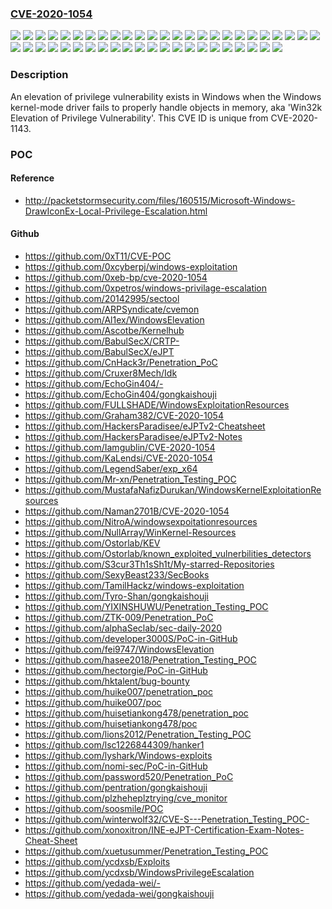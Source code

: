 ### [CVE-2020-1054](https://cve.mitre.org/cgi-bin/cvename.cgi?name=CVE-2020-1054)
![](https://img.shields.io/static/v1?label=Product&message=Windows%2010%20Version%201903%20for%2032-bit%20Systems&color=blue)
![](https://img.shields.io/static/v1?label=Product&message=Windows%2010%20Version%201903%20for%20ARM64-based%20Systems&color=blue)
![](https://img.shields.io/static/v1?label=Product&message=Windows%2010%20Version%201903%20for%20x64-based%20Systems&color=blue)
![](https://img.shields.io/static/v1?label=Product&message=Windows%2010%20Version%201909%20for%2032-bit%20Systems&color=blue)
![](https://img.shields.io/static/v1?label=Product&message=Windows%2010%20Version%201909%20for%20ARM64-based%20Systems&color=blue)
![](https://img.shields.io/static/v1?label=Product&message=Windows%2010%20Version%201909%20for%20x64-based%20Systems&color=blue)
![](https://img.shields.io/static/v1?label=Product&message=Windows%20Server%2C%20version%201903%20(Server%20Core%20installation)&color=blue)
![](https://img.shields.io/static/v1?label=Product&message=Windows%20Server%2C%20version%201909%20(Server%20Core%20installation)&color=blue)
![](https://img.shields.io/static/v1?label=Product&message=Windows%20Server&color=blue)
![](https://img.shields.io/static/v1?label=Product&message=Windows&color=blue)
![](https://img.shields.io/static/v1?label=Version&message=10%20Version%201607%20for%2032-bit%20Systems%20&color=brightgreen)
![](https://img.shields.io/static/v1?label=Version&message=10%20Version%201607%20for%20x64-based%20Systems%20&color=brightgreen)
![](https://img.shields.io/static/v1?label=Version&message=10%20Version%201709%20for%2032-bit%20Systems%20&color=brightgreen)
![](https://img.shields.io/static/v1?label=Version&message=10%20Version%201709%20for%20ARM64-based%20Systems%20&color=brightgreen)
![](https://img.shields.io/static/v1?label=Version&message=10%20Version%201709%20for%20x64-based%20Systems%20&color=brightgreen)
![](https://img.shields.io/static/v1?label=Version&message=10%20Version%201803%20for%2032-bit%20Systems%20&color=brightgreen)
![](https://img.shields.io/static/v1?label=Version&message=10%20Version%201803%20for%20ARM64-based%20Systems%20&color=brightgreen)
![](https://img.shields.io/static/v1?label=Version&message=10%20Version%201803%20for%20x64-based%20Systems%20&color=brightgreen)
![](https://img.shields.io/static/v1?label=Version&message=10%20Version%201809%20for%2032-bit%20Systems%20&color=brightgreen)
![](https://img.shields.io/static/v1?label=Version&message=10%20Version%201809%20for%20ARM64-based%20Systems%20&color=brightgreen)
![](https://img.shields.io/static/v1?label=Version&message=10%20Version%201809%20for%20x64-based%20Systems%20&color=brightgreen)
![](https://img.shields.io/static/v1?label=Version&message=10%20for%2032-bit%20Systems%20&color=brightgreen)
![](https://img.shields.io/static/v1?label=Version&message=10%20for%20x64-based%20Systems%20&color=brightgreen)
![](https://img.shields.io/static/v1?label=Version&message=2008%20R2%20for%20Itanium-Based%20Systems%20Service%20Pack%201%20&color=brightgreen)
![](https://img.shields.io/static/v1?label=Version&message=2008%20R2%20for%20x64-based%20Systems%20Service%20Pack%201%20&color=brightgreen)
![](https://img.shields.io/static/v1?label=Version&message=2008%20R2%20for%20x64-based%20Systems%20Service%20Pack%201%20(Core%20installation)%20&color=brightgreen)
![](https://img.shields.io/static/v1?label=Version&message=2008%20for%2032-bit%20Systems%20Service%20Pack%202%20&color=brightgreen)
![](https://img.shields.io/static/v1?label=Version&message=2008%20for%2032-bit%20Systems%20Service%20Pack%202%20(Core%20installation)%20&color=brightgreen)
![](https://img.shields.io/static/v1?label=Version&message=2008%20for%20Itanium-Based%20Systems%20Service%20Pack%202%20&color=brightgreen)
![](https://img.shields.io/static/v1?label=Version&message=2008%20for%20x64-based%20Systems%20Service%20Pack%202%20&color=brightgreen)
![](https://img.shields.io/static/v1?label=Version&message=2008%20for%20x64-based%20Systems%20Service%20Pack%202%20(Core%20installation)%20&color=brightgreen)
![](https://img.shields.io/static/v1?label=Version&message=2012%20&color=brightgreen)
![](https://img.shields.io/static/v1?label=Version&message=2012%20(Core%20installation)%20&color=brightgreen)
![](https://img.shields.io/static/v1?label=Version&message=2012%20R2%20&color=brightgreen)
![](https://img.shields.io/static/v1?label=Version&message=2012%20R2%20(Core%20installation)%20&color=brightgreen)
![](https://img.shields.io/static/v1?label=Version&message=2016%20%20(Core%20installation)%20&color=brightgreen)
![](https://img.shields.io/static/v1?label=Version&message=2016%20&color=brightgreen)
![](https://img.shields.io/static/v1?label=Version&message=2019%20%20(Core%20installation)%20&color=brightgreen)
![](https://img.shields.io/static/v1?label=Version&message=2019%20&color=brightgreen)
![](https://img.shields.io/static/v1?label=Version&message=7%20for%2032-bit%20Systems%20Service%20Pack%201%20&color=brightgreen)
![](https://img.shields.io/static/v1?label=Version&message=7%20for%20x64-based%20Systems%20Service%20Pack%201%20&color=brightgreen)
![](https://img.shields.io/static/v1?label=Version&message=8.1%20for%2032-bit%20systems%20&color=brightgreen)
![](https://img.shields.io/static/v1?label=Version&message=8.1%20for%20x64-based%20systems%20&color=brightgreen)
![](https://img.shields.io/static/v1?label=Version&message=RT%208.1%20&color=brightgreen)
![](https://img.shields.io/static/v1?label=Version&message=unspecified%20&color=brightgreen)
![](https://img.shields.io/static/v1?label=Version&message=version%201803%20%20(Core%20Installation)%20&color=brightgreen)
![](https://img.shields.io/static/v1?label=Vulnerability&message=Elevation%20of%20Privilege&color=brightgreen)

### Description

An elevation of privilege vulnerability exists in Windows when the Windows kernel-mode driver fails to properly handle objects in memory, aka 'Win32k Elevation of Privilege Vulnerability'. This CVE ID is unique from CVE-2020-1143.

### POC

#### Reference
- http://packetstormsecurity.com/files/160515/Microsoft-Windows-DrawIconEx-Local-Privilege-Escalation.html

#### Github
- https://github.com/0xT11/CVE-POC
- https://github.com/0xcyberpj/windows-exploitation
- https://github.com/0xeb-bp/cve-2020-1054
- https://github.com/0xpetros/windows-privilage-escalation
- https://github.com/20142995/sectool
- https://github.com/ARPSyndicate/cvemon
- https://github.com/Al1ex/WindowsElevation
- https://github.com/Ascotbe/Kernelhub
- https://github.com/BabulSecX/CRTP-
- https://github.com/BabulSecX/eJPT
- https://github.com/CnHack3r/Penetration_PoC
- https://github.com/Cruxer8Mech/Idk
- https://github.com/EchoGin404/-
- https://github.com/EchoGin404/gongkaishouji
- https://github.com/FULLSHADE/WindowsExploitationResources
- https://github.com/Graham382/CVE-2020-1054
- https://github.com/HackersParadisee/eJPTv2-Cheatsheet
- https://github.com/HackersParadisee/eJPTv2-Notes
- https://github.com/Iamgublin/CVE-2020-1054
- https://github.com/KaLendsi/CVE-2020-1054
- https://github.com/LegendSaber/exp_x64
- https://github.com/Mr-xn/Penetration_Testing_POC
- https://github.com/MustafaNafizDurukan/WindowsKernelExploitationResources
- https://github.com/Naman2701B/CVE-2020-1054
- https://github.com/NitroA/windowsexpoitationresources
- https://github.com/NullArray/WinKernel-Resources
- https://github.com/Ostorlab/KEV
- https://github.com/Ostorlab/known_exploited_vulnerbilities_detectors
- https://github.com/S3cur3Th1sSh1t/My-starred-Repositories
- https://github.com/SexyBeast233/SecBooks
- https://github.com/TamilHackz/windows-exploitation
- https://github.com/Tyro-Shan/gongkaishouji
- https://github.com/YIXINSHUWU/Penetration_Testing_POC
- https://github.com/ZTK-009/Penetration_PoC
- https://github.com/alphaSeclab/sec-daily-2020
- https://github.com/developer3000S/PoC-in-GitHub
- https://github.com/fei9747/WindowsElevation
- https://github.com/hasee2018/Penetration_Testing_POC
- https://github.com/hectorgie/PoC-in-GitHub
- https://github.com/hktalent/bug-bounty
- https://github.com/huike007/penetration_poc
- https://github.com/huike007/poc
- https://github.com/huisetiankong478/penetration_poc
- https://github.com/huisetiankong478/poc
- https://github.com/lions2012/Penetration_Testing_POC
- https://github.com/lsc1226844309/hanker1
- https://github.com/lyshark/Windows-exploits
- https://github.com/nomi-sec/PoC-in-GitHub
- https://github.com/password520/Penetration_PoC
- https://github.com/pentration/gongkaishouji
- https://github.com/plzheheplztrying/cve_monitor
- https://github.com/soosmile/POC
- https://github.com/winterwolf32/CVE-S---Penetration_Testing_POC-
- https://github.com/xonoxitron/INE-eJPT-Certification-Exam-Notes-Cheat-Sheet
- https://github.com/xuetusummer/Penetration_Testing_POC
- https://github.com/ycdxsb/Exploits
- https://github.com/ycdxsb/WindowsPrivilegeEscalation
- https://github.com/yedada-wei/-
- https://github.com/yedada-wei/gongkaishouji

